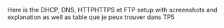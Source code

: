 Here is the DHCP, DNS, HTTPHTTPS et FTP setup with screenshots and explanation as well as table que je peux trouver dans TP5
